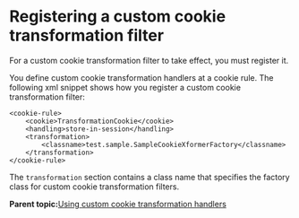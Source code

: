 # Registering a custom cookie transformation filter

For a custom cookie transformation filter to take effect, you must register it.

You define custom cookie transformation handlers at a cookie rule. The following xml snippet shows how you register a custom cookie transformation filter:

```
<cookie-rule>
    <cookie>TransformationCookie</cookie>
    <handling>store-in-session</handling>
    <transformation>
        <classname>test.sample.SampleCookieXformerFactory</classname>
    </transformation>
</cookie-rule>
```

The `transformation` section contains a class name that specifies the factory class for custom cookie transformation filters.

**Parent topic:**[Using custom cookie transformation handlers](../dev-portlet/outbhttp_cust_cookie_xform_hdlr.md)

